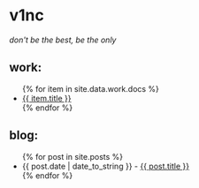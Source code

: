 # v1nc
_don't be the best, be the only_

## work:
<ul>
   {% for item in site.data.work.docs %}
      <li><a href="{{ item.url }}">{{ item.title }}</a></li>
   {% endfor %}
</ul>

## blog:
<ul>
   {% for post in site.posts %}
      <li><span>{{ post.date | date_to_string }}</span> - <a href="https://v1nc.github.io/{{ post.url }}" title="{{ post.title }}">{{ post.title }}</a></li>
   {% endfor %}
</ul>